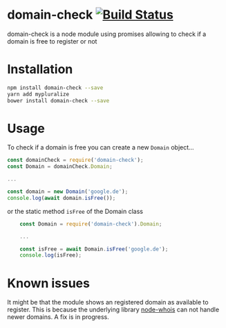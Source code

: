 # domain-check [![Build Status](https://travis-ci.org/EneOli/domain-check.svg?branch=master)](https://travis-ci.org/EneOli/domain-check)
domain-check is a node module using promises allowing to check if a domain is free to register or not

# Installation
```bash
npm install domain-check --save
yarn add mypluralize
bower install domain-check --save
```

# Usage

To check if a domain is free you can create a new `Domain` object...

```js
const domainCheck = require('domain-check');
const Domain = domainCheck.Domain;

...

const domain = new Domain('google.de');
console.log(await domain.isFree());

```

or the static method `isFree` of the Domain class

```js
    const Domain = require('domain-check').Domain;

    ...

    const isFree = await Domain.isFree('google.de');
    console.log(isFree);
```

# Known issues

It might be that the module shows an registered domain as available to register. This is because the underlying library [node-whois](https://github.com/FurqanSoftware/node-whois) can not handle newer domains. A fix is in progress.